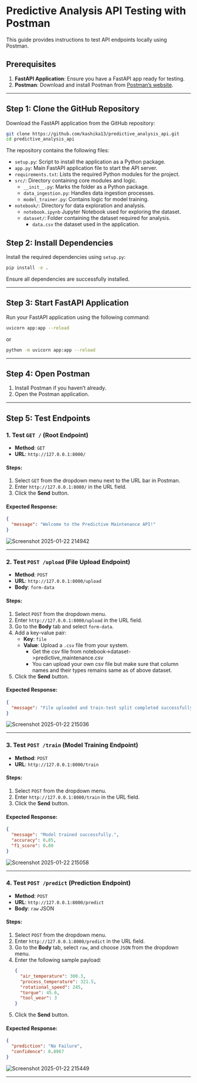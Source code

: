 # Predictive Analysis API Testing with Postman

This guide provides instructions to test API endpoints locally using Postman.

## Prerequisites

1. **FastAPI Application**: Ensure you have a FastAPI app ready for testing.
2. **Postman**: Download and install Postman from [Postman’s website](https://www.postman.com/).

---

## Step 1: Clone the GitHub Repository

Download the FastAPI application from the GitHub repository:

```bash
git clone https://github.com/kashika13/predictive_analysis_api.git
cd predictive_analysis_api
```

The repository contains the following files:
- `setup.py`: Script to install the application as a Python package.
- `app.py`: Main FastAPI application file to start the API server.
- `requirements.txt`: Lists the required Python modules for the project.
- `src/`: Directory containing core modules and logic.
  - `__init__.py`: Marks the folder as a Python package.
  - `data_ingestion.py`: Handles data ingestion processes.
  - `model_trainer.py`: Contains logic for model training.
- `notebook/`: Directory for data exploration and analysis.
  - `notebook.ipynb` Jupyter Notebook used for exploring the dataset.
  - `dataset/`: Folder containing the dataset required for analysis.
    - `data.csv` the dataset used in the application.


## Step 2: Install Dependencies

Install the required dependencies using `setup.py`:

```bash
pip install -e .
```

Ensure all dependencies are successfully installed.

---

## Step 3: Start FastAPI Application

Run your FastAPI application using the following command:

```bash
uvicorn app:app --reload
```
or
```bash
python -m uvicorn app:app --reload
```

---

## Step 4: Open Postman

1. Install Postman if you haven’t already.
2. Open the Postman application.

---

## Step 5: Test Endpoints

### 1. Test `GET /` (Root Endpoint)

- **Method**: `GET`
- **URL**: `http://127.0.0.1:8000/`

#### Steps:
1. Select `GET` from the dropdown menu next to the URL bar in Postman.
2. Enter `http://127.0.0.1:8000/` in the URL field.
3. Click the **Send** button.

#### Expected Response:
```json
{
  "message": "Welcome to the Predictive Maintenance API!"
}
```

![Screenshot 2025-01-22 214942](https://github.com/user-attachments/assets/21f4f6b7-e6c9-4afc-b39e-32cc53a77f9f)


---

### 2. Test `POST /upload` (File Upload Endpoint)

- **Method**: `POST`
- **URL**: `http://127.0.0.1:8000/upload`
- **Body**: `form-data`

#### Steps:
1. Select `POST` from the dropdown menu.
2. Enter `http://127.0.0.1:8000/upload` in the URL field.
3. Go to the **Body** tab and select `form-data`.
4. Add a key-value pair:
   - **Key**: `file`
   - **Value**: Upload a `.csv` file from your system.
       - Get the csv file from notebook->dataset->predictive_maintenance.csv
       - You can upload your own csv file but make sure that column names and their types remains same as of above dataset.
5. Click the **Send** button.

#### Expected Response:
```json
{
  "message": "File uploaded and train-test split completed successfully."
}
```
![Screenshot 2025-01-22 215036](https://github.com/user-attachments/assets/4215fe3a-725e-4ac6-9961-116dc14e13bc)


---

### 3. Test `POST /train` (Model Training Endpoint)

- **Method**: `POST`
- **URL**: `http://127.0.0.1:8000/train`

#### Steps:
1. Select `POST` from the dropdown menu.
2. Enter `http://127.0.0.1:8000/train` in the URL field.
3. Click the **Send** button.

#### Expected Response:
```json
{
  "message": "Model trained successfully.",
  "accuracy": 0.85,
  "f1_score": 0.80
}
```
![Screenshot 2025-01-22 215058](https://github.com/user-attachments/assets/8fb4b918-1a25-43a7-9490-679f332573fe)


---

### 4. Test `POST /predict` (Prediction Endpoint)

- **Method**: `POST`
- **URL**: `http://127.0.0.1:8000/predict`
- **Body**: `raw` JSON

#### Steps:
1. Select `POST` from the dropdown menu.
2. Enter `http://127.0.0.1:8000/predict` in the URL field.
3. Go to the **Body** tab, select `raw`, and choose `JSON` from the dropdown menu.
4. Enter the following sample payload:
   ```json
   {
     "air_temperature": 300.3,
     "process_temperature": 321.5,
     "rotational_speed": 245,
     "torque": 45.6,
     "tool_wear": 3
   }
   ```
5. Click the **Send** button.

#### Expected Response:
```json
{
  "prediction": "No Failure",
  "confidence": 0.8967
}
```

![Screenshot 2025-01-22 215449](https://github.com/user-attachments/assets/3ef9b93d-c93a-4058-95ff-8b1e10a17406)

---




